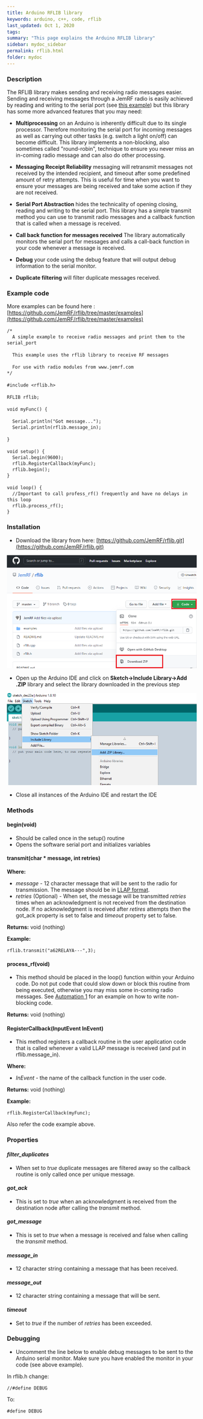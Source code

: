 ```yaml
---
title: Arduino RFLIB library
keywords: arduino, c++, code, rflib
last_updated: Oct 1, 2020
tags:  
summary: "This page explains the Arduino RFLIB library"
sidebar: mydoc_sidebar
permalink: rflib.html
folder: mydoc
---
```


### Description
The RFLIB library makes sending and receiving radio messages easier. Sending and receiving messages through a JemRF radio is easily achieved by reading and writing to the serial port (see [this example](https://github.com/JemRF/rflib/blob/master/examples/simple_tx/simple_tx.ino)) but this library has some more advanced features that you may need:

 - **Multiprocessing** on an Arduino is inherently difficult due to its single processor. Therefore monitoring the serial port for incoming messages as well as carrying out other tasks (e.g. switch a light on/off) can become difficult. This library implements a non-blocking, also sometimes called "round-robin", technique to ensure you never miss an in-coming radio message and can also do other processing.
 
 - **Messaging Receipt Reliability** messaging will retransmit messages not received by the intended recipient, and timeout after some predefined amount of retry attempts. This is useful for time when you want to ensure your messages are being received and take some action if they are not received. 
 
 - **Serial Port Abstraction** hides the technicality of opening closing, reading and writing to the serial port. This library has a simple transmit method you can use to transmit radio messages and a callback function that is called when a message is received.
 
 - **Call back function for messages received** The library automatically monitors the serial port for messages and calls a call-back function in your code whenever a message is received. 
 
 - **Debug** your code using the debug feature that will output debug information to the serial monitor.
 
 - **Duplicate filtering** will filter duplicate messages received.

### Example code

More examples can be found here : [https://github.com/JemRF/rflib/tree/master/examples](https://github.com/JemRF/rflib/tree/master/examples)

```
/*
  A simple example to receive radio messages and print them to the serial_port

  This example uses the rflib library to receive RF messages

  For use with radio modules from www.jemrf.com
*/

#include <rflib.h>

RFLIB rflib;

void myFunc() {

  Serial.println("Got message...");
  Serial.println(rflib.message_in);

}

void setup() {
  Serial.begin(9600);
  rflib.RegisterCallback(myFunc);
  rflib.begin();
}

void loop() {
  //Important to call profess_rf() frequently and have no delays in this loop
  rflib.process_rf();
}
```
 
### Installation

 - Download the library from here: [https://github.com/JemRF/rflib.git](https://github.com/JemRF/rflib.git)
 
 <img src="images/download jemrf.png"/>
 
 - Open up the Arduino IDE and click on **Sketch->Include Library->Add .ZIP** library and select the library downloaded in the previous step
 
 <img src="images/add zip file.png"/>
 
 - Close all instances of the Arduino IDE and restart the IDE
 
### Methods

#### begin(void)
 - Should be called once in the setup() routine
 - Opens the software serial port and initializes variables

#### transmit(char * message, int retries)

**Where:**
 - *message* - 12 character message that will be sent to the radio for transmission. The message should be in [LLAP format](rf_message_format.html).
 - *retries* (Optional) - When set, the message will be transmitted *retries* times when an acknowledgment is not received from the destination node. If no acknowledgment is received after *retires* attempts then the got_ack property is set to false and *timeout* property set to false.

**Returns:** void (nothing)
 
**Example:**
```
rflib.transmit("a62RELAYA---",3);
```
 
#### process_rf(void)
 
 - This method should be placed in the loop() function within your Arduino code. Do not put code that could slow down or block this routine from being executed, otherwise you may miss some in-coming radio messages. See [Automation 1](automation1.html) for an example on how to write non-blocking code. 

**Returns:** void (nothing)
 
#### RegisterCallback(InputEvent InEvent)

 - This method registers a callback routine in the user application code that is called whenever a valid LLAP message is received (and put in rflib.message_in).

**Where:**
 - *InEvent* - the name of the callback function in the user code.
 
**Returns:** void (nothing)
 
**Example:**
```
rflib.RegisterCallback(myFunc);
```

Also refer the code example above.
 
### Properties

#### *filter_duplicates*
 - When set to *true* duplicate messages are filtered away so the callback routine is only called once per unique message.

#### *got_ack*
 - This is set to *true* when an acknowledgment is received from the destination node after calling the *transmit* method.
 
#### *got_message*
 - This is set to *true* when a message is received and false when calling the *transmit* method. 
 
#### *message_in*
 - 12 character string containing a message that has been received.
 
#### *message_out*
 - 12 character string containing a message that will be sent.

#### *timeout*
 - Set to *true* if the number of *retries* has been exceeded.

### Debugging
 - Uncomment the line below to enable debug messages to be sent to the Arduino serial monitor. Make sure you have enabled the monitor in your code (see above example).
 
In rflib.h change:
```
//#define DEBUG
```

To:
```
#define DEBUG
 ```
